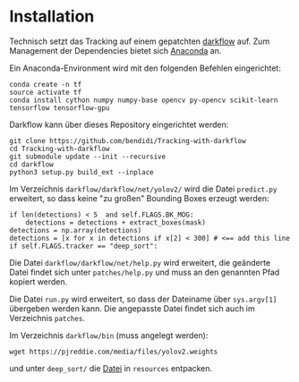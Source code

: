 Installation
============

Technisch setzt das Tracking auf einem gepatchten [darkflow](https://github.com/thtrieu/darkflow/tree/master/darkflow) auf. Zum Management der Dependencies bietet sich [Anaconda](http://anaconda.org/) an.

Ein Anaconda-Environment wird mit den folgenden Befehlen eingerichtet:

    conda create -n tf
    source activate tf
    conda install cython numpy numpy-base opencv py-opencv scikit-learn tensorflow tensorflow-gpu

Darkflow kann über dieses Repository eingerichtet werden:

    git clone https://github.com/bendidi/Tracking-with-darkflow
    cd Tracking-with-darkflow
    git submodule update --init --recursive
    cd darkflow
    python3 setup.py build_ext --inplace

Im Verzeichnis `darkflow/darkflow/net/yolov2/` wird die Datei `predict.py` erweitert, so dass keine "zu großen" Bounding Boxes erzeugt werden:

    if len(detections) < 5  and self.FLAGS.BK_MOG:
    	detections = detections + extract_boxes(mask)
    detections = np.array(detections)
    detections = [x for x in detections if x[2] < 300] # <== add this line
    if self.FLAGS.tracker == "deep_sort":

Die Datei `darkflow/darkflow/net/help.py` wird erweitert, die geänderte Datei findet sich unter `patches/help.py` und muss an den genannten Pfad kopiert werden.

Die Datei `run.py` wird erweitert, so dass der Dateiname über `sys.argv[1]` übergeben werden kann. Die angepasste Datei findet sich auch im Verzeichnis `patches`.

Im Verzeichnis `darkflow/bin` (muss angelegt werden):

    wget https://pjreddie.com/media/files/yolov2.weights

und unter `deep_sort/` die [Datei](https://drive.google.com/file/d/1eXm0EB8r4BywqHJzaorXTSOkIfFdTq59/view) in `resources` entpacken.
